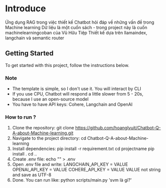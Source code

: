 # Introduce
Ứng dụng RAG trong việc thiết kế Chatbot hỏi đáp về những vấn đề trong Machine learning
Dữ liệu là một cuốn sách - trong project này là cuốn machinelearningcoban của Vũ Hữu Tiệp
Thiết kế dựa trên llamaindex, langchain và semantic router 
## Getting Started
To get started with this project, follow the instructions below.
### Note
- The template is simple, so I don't use it. You will interact by CLI
- If you use CPU, Chatbot will respond a little slower from 5 - 20s, because I use an open-source model
- You have to have API keys: Cohere, Langchain and OpenAI
### How to run ? 

1. Clone the repository:
   git clone https://github.com/hoanglvuit/Chatbot-Q-A-about-Machine-learning.git
2. Navigate to the project directory:
   cd Chatbot-Q-A-about-Machine-learning
3. Install dependencies:
   pip install -r requirement.txt
   cd projectname
   pip install .
   cd ..
4. Create .env file:
   echo "" > .env
5. Open .env file and write:
   LANGCHAIN_API_KEY = VALUE
   OPENAI_API_KEY = VALUE
   COHERE_API_KEY  = VALUE
   VALUE not string and save as UTF-8
6. Done. You can run like: python scripts/main.py 'svm là gì?'

   

